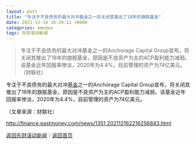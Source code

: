 ```yaml
---
layout: post
title: "专注于不良债务的最大对冲基金之一将关闭其推出了18年的旗舰基金"
date: 2021-12-16 16:29:11 +0800
categories: emnews
tags: 东财滚动新闻
---
```

> 专注于不良债务的最大对冲基金之一的Anchorage Capital Group宣布，将关闭其推出了18年的旗舰基金，原因是不良资产为主的ACP盈利能力减弱。该基金近年回报率惨淡，2020年为4.4%，目前管理的资产为74亿美元。（财联社）

<p>专注于不良债务的最大对冲<span id="Info.3293"><a href="http://data.eastmoney.com/zlsj/" class="infokey">基金</a></span>之一的Anchorage Capital Group宣布，将关闭其推出了18年的旗舰基金，原因是不良资产为主的ACP盈利能力减弱。该基金近年回报率惨淡，2020年为4.4%，目前管理的资产为74亿美元。</p><p class="em_media">（文章来源：财联社）</p>

<http://finance.eastmoney.com/news/1351,202112162216256843.html>

[返回东财滚动新闻](//finews.withounder.com/emnews/)｜[返回首页](//finews.withounder.com/)